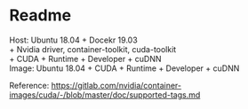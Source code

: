 # Readme
Host: Ubuntu 18.04 + Docekr 19.03</br>
    + Nvidia driver, container-toolkit, cuda-toolkit</br>
    + CUDA + Runtime + Developer + cuDNN</br>
Image: Ubuntu 18.04 + CUDA + Runtime + Developer + cuDNN

Reference: https://gitlab.com/nvidia/container-images/cuda/-/blob/master/doc/supported-tags.md
